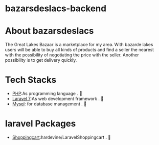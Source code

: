 # bazarsdeslacs-backend

# About bazarsdeslacs
The Great Lakes Bazaar is a marketplace for my area. With bazarde lakes users will be able to buy all kinds of products and find a seller the nearest with the possibility of negotiating the price with the seller.  Another possibility is to get delivery quickly.

# Tech Stacks
* [PHP](https://www.php.net/):As programming language . 🤷 
* [Laravel 7](https://laravel.com/docs/7.x/releases/):As web development framework . 🤷
* [Mysql](https://www.mysql.com/fr/): for database management . 🤷

# laravel Packages
* [Shoppingcart](https://github.com/hardevine/LaravelShoppingcart):hardevine/LaravelShoppingcart . 🤷 
